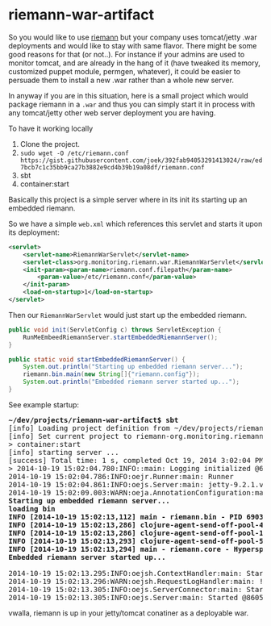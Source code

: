 riemann-war-artifact
====================
So you would like to use [riemann](http://riemann.io) but your company uses tomcat/jetty .war deployments and would like to stay with same flavor.  There might be some good reasons for that (or not..).  For instance if your admins are used to monitor tomcat, and are already in the hang of it (have tweaked its memory, customized puppet module, permgen, whatever), it could be easier to persuade them to install a new .war rather than a whole new server.

In anyway if you are in this situation, here is a small project which would package riemann in a `.war` and thus you can simply start it in process with any tomcat/jetty other web server deployment you are having.

To have it working locally

1. Clone the project.
2. `sudo wget -O /etc/riemann.conf https://gist.githubusercontent.com/joek/392fab94053291413024/raw/ed7bcb7c1c35bb9ca27b3882e9cd4b39b19a08df/riemann.conf`
3. sbt
4. container:start 

Basically this project is a simple server where in its init its starting up an embedded riemann.

So we have a simple `web.xml` which references this servlet and starts it upon its deployment:

```xml
<servlet>
    <servlet-name>RiemannWarServlet</servlet-name>
    <servlet-class>org.monitoring.riemann.war.RiemannWarServlet</servlet-class>
    <init-param><param-name>riemann.conf.filepath</param-name>
        <param-value>/etc/riemann.conf</param-value>
    </init-param>
    <load-on-startup>1</load-on-startup>
</servlet>
```

Then our `RiemannWarServlet` would just start up the embedded riemann.

```java
public void init(ServletConfig c) throws ServletException {
    RunMeEmbeedRiemannServer.startEmbeddedRiemannServer();
}

public static void startEmbeddedRiemannServer() {
    System.out.println("Starting up embedded riemann server...");
    riemann.bin.main(new String[]{"riemann.config"});
    System.out.println("Embedded riemann server started up...");
}    
```

See example startup:

<pre>
<b>~/dev/projects/riemann-war-artifact$ sbt</b>
[info] Loading project definition from ~/dev/projects/riemann-war-artifact/project
[info] Set current project to riemann-org.monitoring.riemann.war-artifact (in build file:~/dev/projects/riemann-war-artifact/)
> container:start
[info] starting server ...
[success] Total time: 1 s, completed Oct 19, 2014 3:02:04 PM
> 2014-10-19 15:02:04.780:INFO::main: Logging initialized @60ms
2014-10-19 15:02:04.786:INFO:oejr.Runner:main: Runner
2014-10-19 15:02:04.861:INFO:oejs.Server:main: jetty-9.2.1.v20140609
2014-10-19 15:02:09.003:WARN:oeja.AnnotationConfiguration:main: ServletContainerInitializers: detected. Class hierarchy: empty
<b>Starting up embedded riemann server...
loading bin
INFO [2014-10-19 15:02:13,112] main - riemann.bin - PID 6903
INFO [2014-10-19 15:02:13,286] clojure-agent-send-off-pool-4 - riemann.transport.websockets - Websockets server 127.0.0.1 5556 online
INFO [2014-10-19 15:02:13,286] clojure-agent-send-off-pool-1 - riemann.transport.tcp - TCP server 127.0.0.1 5555 online
INFO [2014-10-19 15:02:13,293] clojure-agent-send-off-pool-5 - riemann.transport.udp - UDP server 127.0.0.1 5555 16384 online
INFO [2014-10-19 15:02:13,294] main - riemann.core - Hyperspace core online
Embedded riemann server started up...
</b>
2014-10-19 15:02:13.295:INFO:oejsh.ContextHandler:main: Started o.e.j.w.WebAppContext@2c59e61a{/,file:/~/dev/projects/riemann-war-artifact/target/webapp/,AVAILABLE}{file:~/dev/projects/riemann-war-artifact/target/webapp/}
2014-10-19 15:02:13.296:WARN:oejsh.RequestLogHandler:main: !RequestLog
2014-10-19 15:02:13.305:INFO:oejs.ServerConnector:main: Started ServerConnector@2f51e2fe{HTTP/1.1}{0.0.0.0:8080}
2014-10-19 15:02:13.305:INFO:oejs.Server:main: Started @8605ms
</pre>

vwalla, riemann is up in your jetty/tomcat conatiner as a deployable war.
